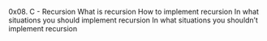 0x08. C - Recursion
What is recursion
How to implement recursion
In what situations you should implement recursion
In what situations you shouldn’t implement recursion

